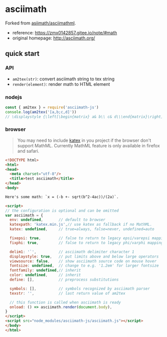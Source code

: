 # asciimath

Forked from [asiimath/asciimathml](https://github.com/asciimath/asciimathml).

- reference: https://zmx0142857.gitee.io/note/#math
- original homepage: http://asciimath.org/

## quick start

### API

- `am2tex(str)`: convert asciimath string to tex string
- `render(element)`: render math to HTML element

### nodejs

```js
const { am2tex } = require('asciimath-js')
console.log(am2tex('[a,b;c,d]'))
// \displaystyle {\left[\begin{matrix} a& b\\ c& d\\\end{matrix}\right]}
```

### browser

> You may need to include [katex](https://katex.org/) in you project if the browser don't support MathML. Currently MathML feature is only available in firefox and safari.

```html
<!DOCTYPE html>
<html>
<head>
  <meta charset="utf-8"/>
  <title>test asciimath</title>
</head>
<body>

Here's some math: `x = (-b +- sqrt(b^2-4ac))/(2a)`.

<script>
// the configuration is optional and can be omitted
var asciimath = {
  env: undefined,       // default to browser
  katexpath: 'katex.min.js',// use katex as fallback if no MathML.
  katex: undefined,     // true=always, false=never, undefined=auto

  fixepsi: true,        // false to return to legacy epsi/varepsi mapping
  fixphi: true,         // false to return to legacy phi/varphi mapping

  delim1: '`',          // asciimath delimiter character 1
  displaystyle: true,   // put limits above and below large operators
  viewsource: false,    // show asciimath source code on mouse hover
  fontsize: undefined,  // change to e.g. '1.2em' for larger fontsize
  fontfamily: undefined,// inherit
  color: undefined,     // inherit
  define: [],           // preprocess substitutions

  symbols: [],          // symbols recognized by asciimath parser
  texstr: '',           // last return value of am2tex

  // this function is called when asciimath is ready
  onload: () => asciimath.render(document.body),
}
</script>
<script src="node_modules/asciimath-js/asciimath.js"></script>
</body>
</html>
```
